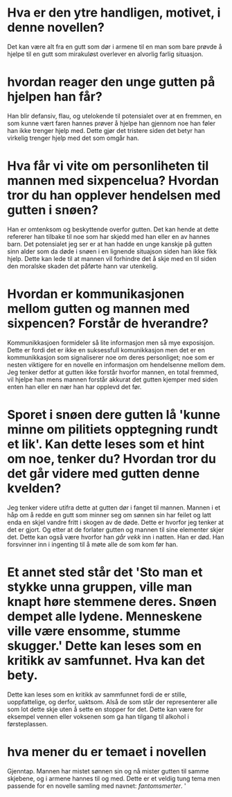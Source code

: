 # Hva er den ytre handligen, motivet, i denne novellen?

Det kan være alt fra en gutt som dør i armene til en man som bare prøvde å hjelpe til en gutt som mirakuløst overlever en alvorlig farlig situasjon.

# hvordan reager den unge gutten på hjelpen han får?

Han blir defansiv, flau, og utelokende til potensialet over at en fremmen, en som kunne vært faren hannes prøver å hjelpe han gjennom noe han føler han ikke trenger hjelp med. Dette gjør det tristere siden det betyr han virkelig trenger hjelp med det som omgår han.

# Hva får vi vite om personliheten til mannen med sixpencelua? Hvordan tror du han opplever hendelsen med gutten i snøen?

Han er omtenksom og beskyttende overfor gutten. Det kan hende at dette refererer han tilbake til noe som har skjedd med han eller en av hannes barn. Det potensialet jeg ser er at han hadde en unge kanskje på gutten sinn alder som da døde i snøen i en lignende situajson siden han ikke fikk hjelp. Dette kan lede til at mannen vil forhindre det å skje med en til siden den moralske skaden det påførte hann var utenkelig.

# Hvordan er kommunikasjonen mellom gutten og mannen med sixpencen? Forstår de hverandre?

Kommunikkasjoen formideler så lite informasjon men så mye exposisjon. Dette er fordi det er ikke en suksessfull komunikkasjon men det er en kommunikkasjon som signaliserer noe om deres personliget; noe som er nesten viktigere for en novelle en informasjon om hendelsenne mellom dem. Jeg tenker detfor at gutten ikke forstår hvorfor mannen, en total fremmed, vil hjelpe han mens mannen forstår akkurat det gutten kjemper med siden enten han eller en nær han har opplevd det før.

# Sporet i snøen dere gutten lå 'kunne minne om pilitiets opptegning rundt et lik'. Kan dette leses som et hint om noe, tenker du? Hvordan tror du det går videre med gutten denne kvelden?

Jeg tenker videre utifra dette at gutten dør i fanget til mannen. Mannen i et håp om å redde en gutt som minner seg om sønnen sin har feilet og latt enda en skjel vandre fritt i skogen av de døde. Dette er hvorfor jeg tenker at det er gjort. Og etter at de forlater gutten og mannen til sine elementer skjer det. Dette kan også være hvorfor han *går vekk* inn i natten. Han er død. Han forsvinner inn i ingenting til å møte alle de som kom før han.

# Et annet sted står det 'Sto man et stykke unna gruppen, ville man knapt høre stemmene deres. Snøen dempet alle lydene. Menneskene ville være ensomme, stumme skugger.' Dette kan leses som en kritikk av samfunnet. Hva kan det bety.

Dette kan leses som en kritikk av sammfunnet fordi de er stille, uoppfattelige, og derfor, uaktsom. Alså de som står der representerer alle som lot dette skje uten å sette en stopper for det. Dette kan være for eksempel vennen eller voksenen som ga han tilgang til alkohol i førsteplassen. 

# hva mener du er temaet i novellen

Gjenntap. Mannen har mistet sønnen sin og nå mister gutten til samme skjebene, og i armene hannes til og med. Dette er et veldig tung tema men passende for en novelle samling med navnet: *fantomsmerter*.
'
